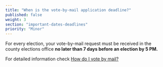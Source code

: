```yaml
---
title: "When is the vote-by-mail application deadline?"
published: false
weight: 3
section: "important-dates-deadlines"
priority: "Minor"
---
```

For every election, your vote-by-mail request must be received in the county elections office **no later than 7 days before an election by 5 PM.**  

For detailed information check [How do I vote by mail?](#menu-item-vote-by-mail)
